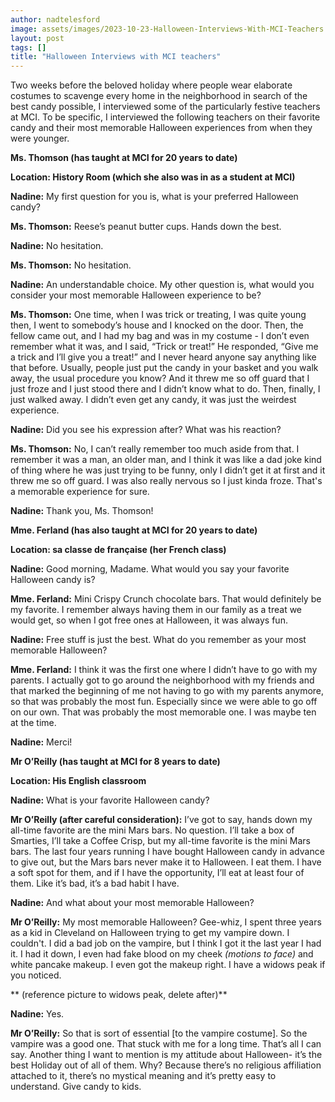 ```yaml
---
author: nadtelesford
image: assets/images/2023-10-23-Halloween-Interviews-With-MCI-Teachers.jpg
layout: post
tags: []
title: "Halloween Interviews with MCI teachers"
---
```


Two weeks before the beloved holiday where people wear elaborate
costumes to scavenge every home in the neighborhood in search of the
best candy possible, I interviewed some of the particularly festive
teachers at MCI. To be specific, I interviewed the following teachers on
their favorite candy and their most memorable Halloween experiences from
when they were younger.

**Ms. Thomson (has taught at MCI for 20 years to date)**

**Location: History Room (which she also was in as a student at MCI)**

**Nadine:** My first question for you is, what is your preferred
Halloween candy?

**Ms. Thomson:** Reese’s peanut butter cups. Hands down the best.

**Nadine:** No hesitation.

**Ms. Thomson:** No hesitation.

**Nadine:** An understandable choice. My other question is, what would
you consider your most memorable Halloween experience to be?

**Ms. Thomson:** One time, when I was trick or treating, I was quite
young then, I went to somebody’s house and I knocked on the door. Then,
the fellow came out, and I had my bag and was in my costume - I don’t
even remember what it was, and I said, “Trick or treat!” He responded,
“Give me a trick and I’ll give you a treat!” and I never heard anyone
say anything like that before. Usually, people just put the candy in
your basket and you walk away, the usual procedure you know? And it
threw me so off guard that I just froze and I just stood there and I
didn’t know what to do. Then, finally, I just walked away. I didn’t even
get any candy, it was just the weirdest experience.

**Nadine:** Did you see his expression after? What was his reaction?

**Ms. Thomson:** No, I can’t really remember too much aside from that. I
remember it was a man, an older man, and I think it was like a dad joke
kind of thing where he was just trying to be funny, only I didn’t get it
at first and it threw me so off guard. I was also really nervous so I
just kinda froze. That's a memorable experience for sure.

**Nadine:** Thank you, Ms. Thomson!

**Mme. Ferland (has also taught at MCI for 20 years to date)**

**Location: sa classe de française (her French class)**

**Nadine:** Good morning, Madame. What would you say your favorite
Halloween candy is?

**Mme. Ferland:** Mini Crispy Crunch chocolate bars. That would
definitely be my favorite. I remember always having them in our family
as a treat we would get, so when I got free ones at Halloween, it was
always fun.

**Nadine:** Free stuff is just the best. What do you remember as your
most memorable Halloween?

**Mme. Ferland:** I think it was the first one where I didn’t have to go
with my parents. I actually got to go around the neighborhood with my
friends and that marked the beginning of me not having to go with my
parents anymore, so that was probably the most fun. Especially since we
were able to go off on our own. That was probably the most memorable
one. I was maybe ten at the time.

**Nadine:** Merci!

**Mr O’Reilly (has taught at MCI for 8 years to date)**

**Location: His English classroom**

**Nadine:** What is your favorite Halloween candy?

**Mr O’Reilly (after careful consideration):** I’ve got to say, hands
down my all-time favorite are the mini Mars bars. No question. I’ll take
a box of Smarties, I’ll take a Coffee Crisp, but my all-time favorite is
the mini Mars bars. The last four years running I have bought Halloween
candy in advance to give out, but the Mars bars never make it to
Halloween. I eat them. I have a soft spot for them, and if I have the
opportunity, I’ll eat at least four of them. Like it’s bad, it’s a bad
habit I have.

**Nadine:** And what about your most memorable Halloween?

**Mr O’Reilly:** My most memorable Halloween? Gee-whiz, I spent three
years as a kid in Cleveland on Halloween trying to get my vampire down.
I couldn't. I did a bad job on the vampire, but I think I got it the
last year I had it. I had it down, I even had fake blood on my cheek
_(motions to face)_ and white pancake makeup. I even got the makeup
right. I have a widows peak if you noticed.

\*\* (reference picture to widows peak, delete after)\*\*

**Nadine:** Yes.

**Mr O’Reilly:** So that is sort of essential \[to the vampire
costume\]. So the vampire was a good one. That stuck with me for a long
time. That’s all I can say. Another thing I want to mention is my
attitude about Halloween- it’s the best Holiday out of all of them. Why?
Because there’s no religious affiliation attached to it, there’s no
mystical meaning and it’s pretty easy to understand. Give candy to kids.

